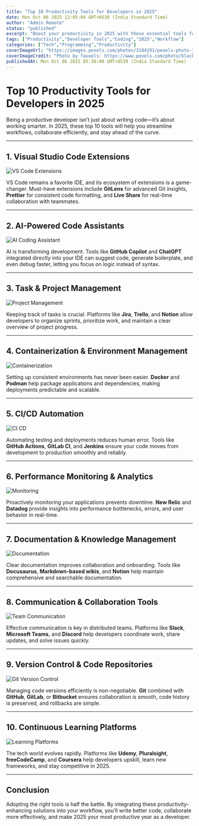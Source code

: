 ```yaml
---
title: "Top 10 Productivity Tools for Developers in 2025"
date: Mon Oct 06 2025 12:05:04 GMT+0530 (India Standard Time)
author: "Admin Remote"
status: "published"
excerpt: "Boost your productivity in 2025 with these essential tools for developers."
tags: ["Productivity","Developer Tools","Coding","2025","Workflow"]
categories: ["Tech","Programming","Productivity"]
coverImageUrl: "https://images.pexels.com/photos/3184291/pexels-photo-3184291.jpeg"
coverImageCredit: "Photo by fauxels: https://www.pexels.com/photo/black-laptop-computer-3184291/"
publishedAt: Mon Oct 06 2025 05:30:00 GMT+0530 (India Standard Time)
---
```


# Top 10 Productivity Tools for Developers in 2025

Being a productive developer isn’t just about writing code—it’s about working smarter. In 2025, these top 10 tools will help you streamline workflows, collaborate efficiently, and stay ahead of the curve.

---

## 1. Visual Studio Code Extensions

![VS Code Extensions](https://images.unsplash.com/photo-1581091215369-3be7d3f87b54?auto=format&fit=crop&w=800&q=80)

VS Code remains a favorite IDE, and its ecosystem of extensions is a game-changer. Must-have extensions include **GitLens** for advanced Git insights, **Prettier** for consistent code formatting, and **Live Share** for real-time collaboration with teammates.

---

## 2. AI-Powered Code Assistants

![AI Coding Assistant](https://images.unsplash.com/photo-1612832020852-7d45b05f96c6?auto=format&fit=crop&w=800&q=80)

AI is transforming development. Tools like **GitHub Copilot** and **ChatGPT** integrated directly into your IDE can suggest code, generate boilerplate, and even debug faster, letting you focus on logic instead of syntax.

---

## 3. Task & Project Management

![Project Management](https://images.unsplash.com/photo-1612831455542-1e7a9f3a7b55?auto=format&fit=crop&w=800&q=80)

Keeping track of tasks is crucial. Platforms like **Jira**, **Trello**, and **Notion** allow developers to organize sprints, prioritize work, and maintain a clear overview of project progress.

---

## 4. Containerization & Environment Management

![Containerization](https://images.unsplash.com/photo-1581091012184-9d7d7c5a4e5d?auto=format&fit=crop&w=800&q=80)

Setting up consistent environments has never been easier. **Docker** and **Podman** help package applications and dependencies, making deployments predictable and scalable.

---

## 5. CI/CD Automation

![CI CD](https://images.unsplash.com/photo-1581090700227-df7841c33b4e?auto=format&fit=crop&w=800&q=80)

Automating testing and deployments reduces human error. Tools like **GitHub Actions**, **GitLab CI**, and **Jenkins** ensure your code moves from development to production smoothly and reliably.

---

## 6. Performance Monitoring & Analytics

![Monitoring](https://images.unsplash.com/photo-1612831660871-8a7ef3f45b9e?auto=format&fit=crop&w=800&q=80)

Proactively monitoring your applications prevents downtime. **New Relic** and **Datadog** provide insights into performance bottlenecks, errors, and user behavior in real-time.

---

## 7. Documentation & Knowledge Management

![Documentation](https://images.unsplash.com/photo-1555066931-4365d14bab8c?auto=format&fit=crop&w=800&q=80)

Clear documentation improves collaboration and onboarding. Tools like **Docusaurus**, **Markdown-based wikis**, and **Notion** help maintain comprehensive and searchable documentation.

---

## 8. Communication & Collaboration Tools

![Team Communication](https://images.unsplash.com/photo-1581091215363-77d33eec2e0d?auto=format&fit=crop&w=800&q=80)

Effective communication is key in distributed teams. Platforms like **Slack**, **Microsoft Teams**, and **Discord** help developers coordinate work, share updates, and solve issues quickly.

---

## 9. Version Control & Code Repositories

![Git Version Control](https://images.unsplash.com/photo-1581090700226-df9e1f5d3b5f?auto=format&fit=crop&w=800&q=80)

Managing code versions efficiently is non-negotiable. **Git** combined with **GitHub**, **GitLab**, or **Bitbucket** ensures collaboration is smooth, code history is preserved, and rollbacks are simple.

---

## 10. Continuous Learning Platforms

![Learning Platforms](https://images.unsplash.com/photo-1555066931-4365d14bab8c?auto=format&fit=crop&w=800&q=80)

The tech world evolves rapidly. Platforms like **Udemy**, **Pluralsight**, **freeCodeCamp**, and **Coursera** help developers upskill, learn new frameworks, and stay competitive in 2025.

---

## Conclusion

Adopting the right tools is half the battle. By integrating these productivity-enhancing solutions into your workflow, you’ll write better code, collaborate more effectively, and make 2025 your most productive year as a developer.
